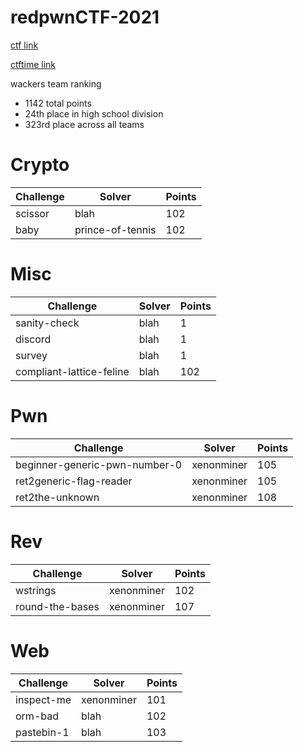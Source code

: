 # redpwnCTF-2021
[ctf link](https://2021.redpwn.net)

[ctftime link](https://ctftime.org/event/1327)

wackers team ranking
* 1142 total points
* 24th place in high school division
* 323rd place across all teams

# Crypto
| Challenge | Solver | Points |
| --- | --- | --- |
| scissor | blah | 102 |
|  baby | prince-of-tennis | 102 |


# Misc
| Challenge | Solver | Points |
| --- | --- | --- |
| sanity-check | blah | 1 |
|  discord | blah | 1 |
|  survey | blah | 1 |
| compliant-lattice-feline | blah | 102 |

# Pwn
| Challenge | Solver | Points |
| --- | --- | --- |
| beginner-generic-pwn-number-0 | xenonminer | 105 |
| ret2generic-flag-reader | xenonminer | 105 |
| ret2the-unknown | xenonminer | 108 |

# Rev
| Challenge | Solver | Points |
| --- | --- | --- |
| wstrings | xenonminer | 102 |
| round-the-bases | xenonminer | 107 |

# Web
| Challenge | Solver | Points |
| --- | --- | --- |
| inspect-me | xenonminer | 101 |
|  orm-bad | blah | 102 |
| pastebin-1 | blah | 103 |
